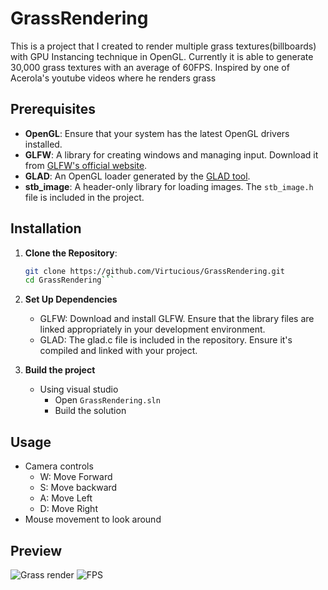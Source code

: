 # GrassRendering
This is a project that I created to render multiple grass textures(billboards) with GPU Instancing technique in OpenGL. Currently it is able to generate 30,000 grass textures with an average of 60FPS. Inspired by one of Acerola's youtube videos where he renders grass 

## Prerequisites

- **OpenGL**: Ensure that your system has the latest OpenGL drivers installed.
- **GLFW**: A library for creating windows and managing input. Download it from [GLFW's official website](https://www.glfw.org/).
- **GLAD**: An OpenGL loader generated by the [GLAD tool](https://glad.dav1d.de/).
- **stb_image**: A header-only library for loading images. The `stb_image.h` file is included in the project.

## Installation

1. **Clone the Repository**:
   ```bash
   git clone https://github.com/Virtucious/GrassRendering.git
   cd GrassRendering```

2. **Set Up Dependencies**
   - GLFW: Download and install GLFW. Ensure that the library files are linked appropriately in your development environment.
   - GLAD: The glad.c file is included in the repository. Ensure it's compiled and linked with your project.

3. **Build the project**
   - Using visual studio
     - Open ``GrassRendering.sln``
     - Build the solution
    
## Usage
- Camera controls
  - W: Move Forward
  - S: Move backward
  - A: Move Left
  - D: Move Right
- Mouse movement to look around

## Preview
![Grass render](images/grass.png)
![FPS](images/fps.png)
